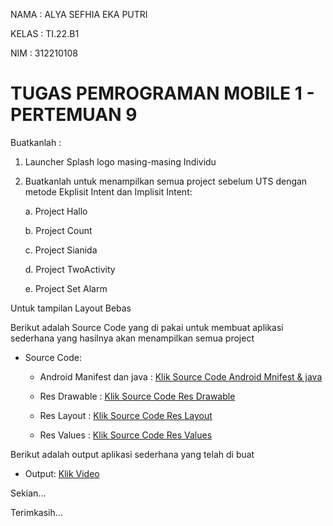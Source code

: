NAMA  : ALYA SEFHIA EKA PUTRI

KELAS  : TI.22.B1

NIM  : 312210108

# TUGAS PEMROGRAMAN MOBILE 1 - PERTEMUAN 9

Buatkanlah :

1. Launcher Splash logo masing-masing Individu 

2. Buatkanlah untuk menampilkan semua project sebelum UTS dengan metode Ekplisit Intent dan Implisit Intent:

    a. Project Hallo

    b. Project Count

    c. Project Sianida

    d. Project TwoActivity

    e. Project Set Alarm

Untuk tampilan Layout Bebas

Berikut adalah Source Code yang di pakai untuk membuat aplikasi sederhana yang hasilnya akan menampilkan semua project 

- Source Code:
  
    - Android Manifest dan java : [Klik Source Code Android Mnifest & java](https://drive.google.com/file/d/1CPnAlpmJvvLeILg6s9zlR-_LZlyA5CRb/view?usp=drive_link)
 
    - Res Drawable : [Klik Source Code Res Drawable](https://drive.google.com/file/d/1mIZnndv2O1cm_Tx7AG4W-VIO4U3jQ9GT/view?usp=drive_link)
 
    - Res Layout : [Klik Source Code Res Layout](https://drive.google.com/file/d/1mYmjz3FbszMsu3luNAGctwB8zCr6pcCn/view?usp=drive_link)
 
    - Res Values : [Klik Source Code Res Values](https://drive.google.com/file/d/1Pfqm0cl2pTbFhF9ZvUPeTKl-byNfWmRd/view?usp=drive_link)

Berikut adalah output aplikasi sederhana yang telah di buat

- Output: [Klik Video](https://youtube.com/shorts/Bfj3Z32NXw0)

Sekian...

Terimkasih...

